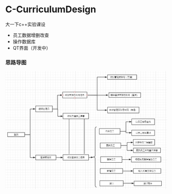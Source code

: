 # C-CurriculumDesign
大一下c++实验课设

* 员工数据增删改查
* 操作数据库
* QT界面（开发中）

### 思路导图

![](https://github.com/jamond-x/C-CurriculumDesign/blob/main/static/img/%E6%80%9D%E8%B7%AF.png)

